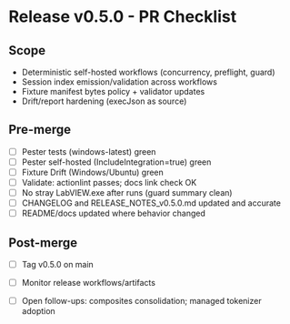 # Release v0.5.0 - PR Checklist

## Scope

- Deterministic self-hosted workflows (concurrency, preflight, guard)
- Session index emission/validation across workflows
- Fixture manifest bytes policy + validator updates
- Drift/report hardening (execJson as source)

## Pre-merge

- [ ] Pester tests (windows-latest) green
- [ ] Pester self-hosted (IncludeIntegration=true) green
- [ ] Fixture Drift (Windows/Ubuntu) green
- [ ] Validate: actionlint passes; docs link check OK
- [ ] No stray LabVIEW.exe after runs (guard summary clean)
- [ ] CHANGELOG and RELEASE_NOTES_v0.5.0.md updated and accurate
- [ ] README/docs updated where behavior changed

## Post-merge

- [ ] Tag v0.5.0 on main
- [ ] Monitor release workflows/artifacts
- [ ] Open follow-ups: composites consolidation; managed tokenizer adoption

